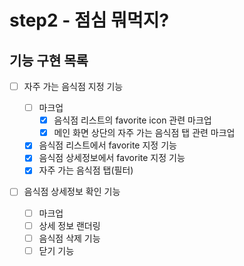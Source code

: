 # step2 - 점심 뭐먹지?

## 기능 구현 목록

- [ ] 자주 가는 음식점 지정 기능

  - [ ] 마크업
    - [x] 음식점 리스트의 favorite icon 관련 마크업
    - [x] 메인 화면 상단의 자주 가는 음식점 탭 관련 마크업
  - [x] 음식점 리스트에서 favorite 지정 기능
  - [x] 음식점 상세정보에서 favorite 지정 기능
  - [x] 자주 가는 음식점 탭(필터)

- [ ] 음식점 상세정보 확인 기능
  - [ ] 마크업
  - [ ] 상세 정보 랜더링
  - [ ] 음식점 삭제 기능
  - [ ] 닫기 기능
